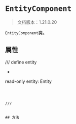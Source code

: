 # `EntityComponent`

> 文档版本：1.21.0.20

`EntityComponent`类。

## 属性

/// define
entity

- ```js
read-only entity: Entity
```



///


## 方法
